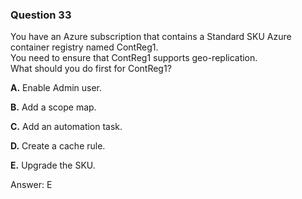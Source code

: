 ### Question 33

You have an Azure subscription that contains a Standard SKU Azure container registry named ContReg1.  
You need to ensure that ContReg1 supports geo-replication.  
What should you do first for ContReg1?

**A.** Enable Admin user.

**B.** Add a scope map.

**C.** Add an automation task.

**D.** Create a cache rule.

**E.** Upgrade the SKU.

Answer: E


